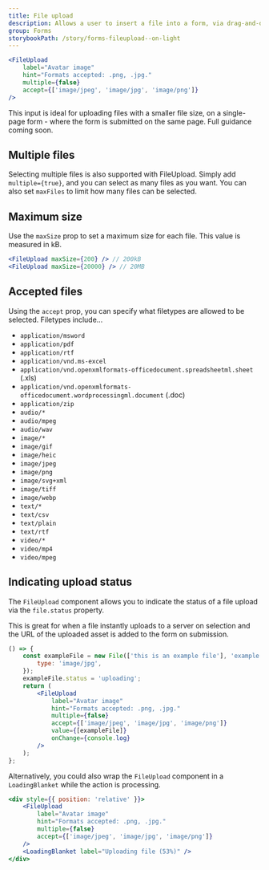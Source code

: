 ```yaml
---
title: File upload
description: Allows a user to insert a file into a form, via drag-and-drop or using the system file browser.
group: Forms
storybookPath: /story/forms-fileupload--on-light
---
```


```jsx live
<FileUpload
	label="Avatar image"
	hint="Formats accepted: .png, .jpg."
	multiple={false}
	accept={['image/jpeg', 'image/jpg', 'image/png']}
/>
```

This input is ideal for uploading files with a smaller file size, on a single-page form - where the form is submitted on the same page. Full guidance coming soon.

## Multiple files

Selecting multiple files is also supported with FileUpload. Simply add `multiple={true}`, and you can select as many files as you want. You can also set `maxFiles` to limit how many files can be selected.

## Maximum size

Use the `maxSize` prop to set a maximum size for each file. This value is measured in kB.

```jsx
<FileUpload maxSize={200} /> // 200kB
<FileUpload maxSize={20000} /> // 20MB
```

## Accepted files

Using the `accept` prop, you can specify what filetypes are allowed to be selected. Filetypes include...

- `application/msword`
- `application/pdf`
- `application/rtf`
- `application/vnd.ms-excel`
- `application/vnd.openxmlformats-officedocument.spreadsheetml.sheet` (.xls)
- `application/vnd.openxmlformats-officedocument.wordprocessingml.document` (.doc)
- `application/zip`
- `audio/*`
- `audio/mpeg`
- `audio/wav`
- `image/*`
- `image/gif`
- `image/heic`
- `image/jpeg`
- `image/png`
- `image/svg+xml`
- `image/tiff`
- `image/webp`
- `text/*`
- `text/csv`
- `text/plain`
- `text/rtf`
- `video/*`
- `video/mp4`
- `video/mpeg`

## Indicating upload status

The `FileUpload` component allows you to indicate the status of a file upload via the `file.status` property.

This is great for when a file instantly uploads to a server on selection and the URL of the uploaded asset is added to the form on submission.

```jsx live
() => {
	const exampleFile = new File(['this is an example file'], 'example.jpg', {
		type: 'image/jpg',
	});
	exampleFile.status = 'uploading';
	return (
		<FileUpload
			label="Avatar image"
			hint="Formats accepted: .png, .jpg."
			multiple={false}
			accept={['image/jpeg', 'image/jpg', 'image/png']}
			value={[exampleFile]}
			onChange={console.log}
		/>
	);
};
```

Alternatively, you could also wrap the `FileUpload` component in a `LoadingBlanket` while the action is processing.

```jsx live
<div style={{ position: 'relative' }}>
	<FileUpload
		label="Avatar image"
		hint="Formats accepted: .png, .jpg."
		multiple={false}
		accept={['image/jpeg', 'image/jpg', 'image/png']}
	/>
	<LoadingBlanket label="Uploading file (53%)" />
</div>
```
